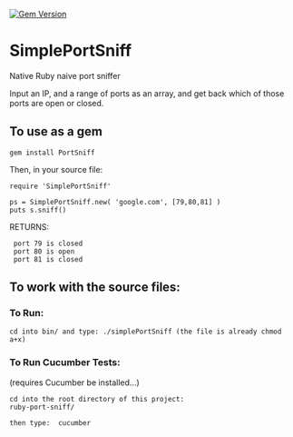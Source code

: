 
[![Gem Version](https://badge.fury.io/rb/SimplePortSniff.svg)](https://badge.fury.io/rb/SimplePortSniff)
# SimplePortSniff
Native Ruby naive port sniffer

Input an IP, and a range of ports as an array, and get back which of those ports are open or closed.

## To use as a gem

```
gem install PortSniff
```

Then, in your source file:

```
require 'SimplePortSniff'

ps = SimplePortSniff.new( 'google.com', [79,80,81] )
puts s.sniff()
```
RETURNS:
   ```
    port 79 is closed
    port 80 is open
    port 81 is closed
   ```
    
    
## To work with the source files:

### To Run:
```
cd into bin/ and type: ./simplePortSniff (the file is already chmod a+x)
```

### To Run Cucumber Tests:
(requires Cucumber be installed...)
```
cd into the root directory of this project:
ruby-port-sniff/

then type:  cucumber
```
